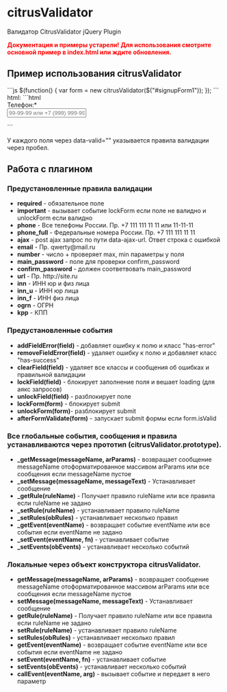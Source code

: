 # citrusValidator

Валидатор CitrusValidator jQuery Plugin

<p style="color:red;"><b>Документация и примеры устарели! Для использования смотрите основной пример в index.html или ждите обновления.</b></p>

<h2>Пример использования citrusValidator</h2>
```js
$(function() {
  var form = new citrusValidator($("#signupForm1"));
});
```
html:
```html
<form id="signupForm1" method="post" action="">
    <div class="form-group">
        <label class="col-sm-4 control-label" for="firstname1">Телефон:<span class="red">*</span></label>
        <div class="col-sm-6 icon-container input-container">
            <input data-valid="phone required" type="text" class="form-control" name="phone" placeholder="99-99-99 или +7 (999) 999-99-99"/>
        </div>
    </div>
</form>
```
<p>У каждого поля через data-valid="" указывается правила валидации через пробел.</p>

<h2>Работа с плагином</h2>

<h3>Предустановленные правила валидации</h3>
<ul>
    <li><b>required</b> - обязательное поле</li>
    <li><b>important</b> - вызывает событие lockForm если поле не валидно и unlockForm если валидно</li>
    <li><b>phone</b> - Все телефоны России. Пр. +7 111 111 11 11 или 11-11-11</li>
    <li><b>phone_full</b> - Федеральные номера России. Пр. +7 111 111 11 11</li>
    <li><b>ajax</b> - post ajax запрос по пути data-ajax-url. Ответ строка с ошибкой</li>
    <li><b>email</b> - Пр. qwerty@mail.ru</li>
    <li><b>number</b> - число + проверяет max, min параметры у поля</li>
    <li><b>main_password</b> - поле для проверки confirm_password</li>
    <li><b>confirm_password</b> - должен соответвовать main_password</li>
    <li><b>url</b> - Пр. http://site.ru</li>
    <li><b>inn</b> - ИНН юр и физ лица</li>
    <li><b>inn_u</b> - ИНН юр лица</li>
    <li><b>inn_f</b> - ИНН физ лица</li>
    <li><b>ogrn</b> - ОГРН</li>
    <li><b>kpp</b> - КПП</li>
</ul>

<h3>Предустановленные события</h3>
<ul>
    <li><b>addFieldError(field)</b> - добавляет ошибку к полю и класс "has-error"</li>
    <li><b>removeFieldError(field)</b> - удаляет ошибку к полю и добавляет класс "has-success"</li>
    <li><b>clearField(field)</b> - удаляет все классы и сообщения об ошибках и правильной валидации</li>
    <li><b>lockField(field)</b> - блокирует заполнение поля и вешает loading (для аякс запросов)</li>
    <li><b>unlockField(field)</b> - разблокирует поле</li>
    <li><b>lockForm(form)</b> - блокирует submit</li>
    <li><b>unlockForm(form)</b>- разблокирует submit</li>
    <li><b>afterFormValidate(form)</b> - запускает submit формы если form.isValid</li>
</ul>



<h3>Все глобальные события, сообщения и правила устанавливаются через прототип (citrusValidator.prototype).</h3>
<ul>
    <li><b>_getMessage(messageName, arParams)</b> -  возвращает сообщение messageName отоформатированное массивом arParams или все сообщения если messageName пустое </li>
    <li><b>_setMessage(messageName, messageText)</b> - Устанавливает сообщение</li>
    <li><b>_getRule(ruleName)</b> - Получает правило ruleName или все правила если ruleName не задано</li>
    <li><b>_setRule(ruleName)</b> - устанавливает правило ruleName</li>
    <li><b>_setRules(obRules)</b> - устанавливает несколько правил</li>
    <li><b>_getEvent(eventName)</b> - возвращает событие eventName или все события если eventName не задано</li>
    <li><b>_setEvent(eventName, fn)</b> - устанавливает событие</li>
    <li><b>_setEvents(obEvents)</b> - устанавливает несколько событий</li>
</ul>

<h3>Локальные через объект конструктора citrusValidator.</h3>
<ul>
    <li><b>getMessage(messageName, arParams)</b> -  возвращает сообщение messageName отоформатированное массивом arParams или все сообщения если messageName пустое </li>
    <li><b>setMessage(messageName, messageText)</b> - Устанавливает сообщение</li>
    <li><b>getRule(ruleName)</b> - Получает правило ruleName или все правила если ruleName не задано</li>
    <li><b>setRule(ruleName)</b> - устанавливает правило ruleName</li>
    <li><b>setRules(obRules)</b> - устанавливает несколько правил</li>
    <li><b>getEvent(eventName)</b> - возвращает событие eventName или все события если eventName не задано</li>
    <li><b>setEvent(eventName, fn)</b> - устанавливает событие</li>
    <li><b>setEvents(obEvents)</b> - устанавливает несколько событий</li>
    <li><b>callEvent(eventName, arg)</b> - вызывает событие и передает в него параметр</li>
</ul>


